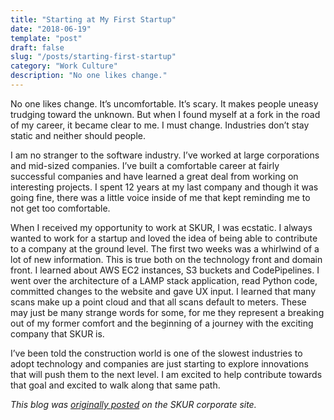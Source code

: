 ```yaml
---
title: "Starting at My First Startup"
date: "2018-06-19"
template: "post"
draft: false
slug: "/posts/starting-first-startup"
category: "Work Culture"
description: "No one likes change."
---
```


No one likes change. It’s uncomfortable. It’s scary. It makes people uneasy trudging toward the unknown. But when I found myself at a fork in the road of my career, it became clear to me. I must change. Industries don’t stay static and neither should people.

I am no stranger to the software industry. I’ve worked at large corporations and mid-sized companies. I’ve built a comfortable career at fairly successful companies and have learned a great deal from working on interesting projects. I spent 12 years at my last company and though it was going fine, there was a little voice inside of me that kept reminding me to not get too comfortable.

When I received my opportunity to work at SKUR, I was ecstatic. I always wanted to work for a startup and loved the idea of being able to contribute to a company at the ground level. The first two weeks was a whirlwind of a lot of new information. This is true both on the technology front and domain front. I learned about AWS EC2 instances, S3 buckets and CodePipelines. I went over the architecture of a LAMP stack application, read Python code, committed changes to the website and gave UX input. I learned that many scans make up a point cloud and that all scans default to meters. These may just be many strange words for some, for me they represent a breaking out of my former comfort and the beginning of a journey with the exciting company that SKUR is.

I’ve been told the construction world is one of the slowest industries to adopt technology and companies are just starting to explore innovations that will push them to the next level. I am excited to help contribute towards that goal and excited to walk along that same path.

*This blog was [originally posted](https://skur.com/2018/06/19/starting-first-startup/) on the SKUR corporate site.* 



